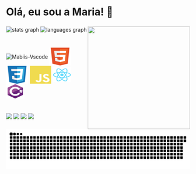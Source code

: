 <!-- TÍTULO -->
<h1 align="left">Olá, eu sou a Maria! 👋</h1>

###

<!-- GITHUB STATS E GIF-->
<div>
      <img src="https://github-readme-stats.vercel.app/api?username=Mabiis&hide_title=false&hide_rank=false&show_icons=true&include_all_commits=true&count_private=true&disable_animations=false&theme=dracula&locale=en&hide_border=false&order=1" height="180" alt="stats graph" />
      <img src="https://media0.giphy.com/media/v1.Y2lkPTc5MGI3NjExamUxN28wbWc2emw4am5wbnE5eWdoM2FvMjl1ZGFpbnd1azBkeXp1cCZlcD12MV9pbnRlcm5naWZfYnlfaWQmY3Q9Zw/heIX5HfWgEYlW/giphy.gif" height="280" width="280" align="right"/>
      <img src="https://github-readme-stats.vercel.app/api/top-langs?username=Mabiis&locale=en&hide_title=false&layout=compact&card_width=320&langs_count=5&theme=dracula&hide_border=false&order=2" height="150" alt="languages graph" />
</div>

###

<!-- TECNOLOGIAS LOGO -->
<div style="display: inline_block"><br>
  <img align="center" alt="Mabiis-Vscode" height="50" width="60" src="https://cdn.jsdelivr.net/gh/devicons/devicon/icons/vscode/vscode-original.svg">
  <img align="center" alt="Mabiis-HTML" height="50" width="60" src="https://raw.githubusercontent.com/devicons/devicon/master/icons/html5/html5-original.svg">
  <img align="center" alt="Mabiis-CSS" height="50" width="60" src="https://raw.githubusercontent.com/devicons/devicon/master/icons/css3/css3-original.svg">
  <img align="center" alt="Mabiis-Js" height="50" width="60" src="https://raw.githubusercontent.com/devicons/devicon/master/icons/javascript/javascript-plain.svg">
  <img align="center" alt="Mabiis-React" height="40" width="50" src="https://raw.githubusercontent.com/devicons/devicon/master/icons/react/react-original.svg">
  <img align="center" alt="Mabiis-Csharp" height="40" width="50" src="https://raw.githubusercontent.com/devicons/devicon/master/icons/csharp/csharp-original.svg">
</div>

###

 <!-- REDES SOCIAIS/CONTATOS -->
<div style="display: inline_block"><br> 
  <a href="https://www.instagram.com/mah.rodrigues__/" target="_blank"><img src="https://img.shields.io/badge/-Instagram-%23E4405F?style=for-the-badge&logo=instagram&logoColor=white" target="_blank"></a>
 <a href="https://discord.gg/wFsz3wm4r8" target="_blank"><img src="https://img.shields.io/badge/Discord-7289DA?style=for-the-badge&logo=discord&logoColor=white" target="_blank"></a> 
  <a href = "dudamariasimoes@gmail.com"><img src="https://img.shields.io/badge/-Gmail-%23333?style=for-the-badge&logo=gmail&logoColor=white" target="_blank"></a>
  <a href="https://www.linkedin.com/in/maria-eduarda-rodrigues-sim%C3%B5es-3b5a44326/" target="_blank"><img src="https://img.shields.io/badge/-LinkedIn-%230077B5?style=for-the-badge&logo=linkedin&logoColor=white" target="_blank"></a> 
</div>

###

<!-- COBRINHA -->
<div>
<picture>
  <source media="(prefers-color-scheme: dark)" srcset="https://raw.githubusercontent.com/Mabiis/Mabiis/output/github-contribution-grid-snake-dark.svg">
  <source media="(prefers-color-scheme: light)" srcset="https://raw.githubusercontent.com/Mabiis/Mabiis/output/github-contribution-grid-snake.svg">
  <img alt="github contribution grid snake animation" src="https://raw.githubusercontent.com/Mabiis/Mabiis/output/github-contribution-grid-snake.svg">
</picture>
</div>
